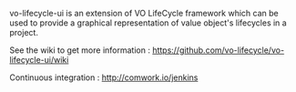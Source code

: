 vo-lifecycle-ui is an extension of VO LifeCycle framework which can be used to provide a graphical representation of value object's lifecycles in a project.

See the wiki to get more information : https://github.com/vo-lifecycle/vo-lifecycle-ui/wiki

Continuous integration : http://comwork.io/jenkins
